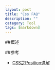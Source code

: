 ```yaml
---
layout: post
title: "Css FAQ"
description: ""
category: Tool
tags: [markdown]
--- 
```

##概述

##参考

- [CSS之Position详解](http://www.cnblogs.com/zigzag/archive/2009/02/19/position.html)